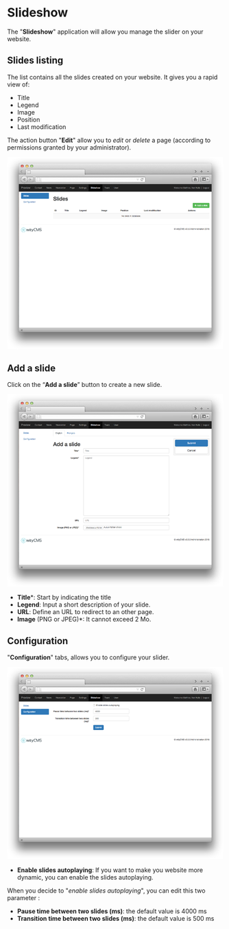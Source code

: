 # Slideshow

The "**Slideshow**" application will allow you manage the slider on your website.

## Slides listing

The list contains all the slides created on your website. It gives you a rapid view of: 

* Title
* Legend
* Image
* Position
* Last modification

The action button "**Edit**" allow you to *edit* or *delete* a page (according to permissions granted by your administrator).

![](slideshow-01.png)
## Add a slide

Click on the “**Add a slide**” button to create a new slide.

![](slideshow-02.png)

* **Title***: Start by indicating the title
* **Legend**: Input a short description of your slide.
* **URL**: Define an URL to redirect to an other page. 
* **Image** (PNG or JPEG)*: It cannot exceed 2 Mo.

## Configuration

"**Configuration**" tabs, allows you to configure your slider.

![](slideshow-03.png)

* **Enable slides autoplaying**: If you want to make you website more dynamic, you can enable the slides autoplaying. 

When you decide to "*enable slides autoplaying*", you can edit this two parameter : 

* **Pause time between two slides (ms)**: the default value is 4000 ms
* **Transition time between two slides (ms)**: the default value is 500 ms